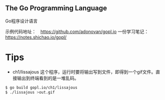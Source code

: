 The Go Programming Language
-------------------------------------------

Go程序设计语言

示例代码地址：　https://github.com/adonovan/gopl.io
一份学习笔记： https://notes.shichao.io/gopl/

# Tips
- ch1/lissajous 这个程序，运行时要将输出写到文件，即得到一个gif文件。直接输出到终端看到的是一堆乱码。

```bash
$ go build gopl.io/ch1/lissajous
$ ./lissajous >out.gif
```

